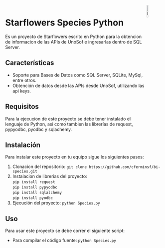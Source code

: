 <img alt="Python Logo" align="right" src="https://s3.dualstack.us-east-2.amazonaws.com/pythondotorg-assets/media/community/logos/python-logo-only.png" width="10%" />

# Starflowers Species Python

Es un proyecto de Starflowers escrito en Python para la obtencion de informacion de las APIs de UnoSof e ingresarlas dentro de SQL Server.

## Características

- Soporte para Bases de Datos como SQL Server, SQLite, MySql, entre otros.
- Obtención de datos desde las APIs desde UnoSof, utilizando las api keys.

## Requisitos

Para la ejecucion de este proyecto se debe tener instalado el lenguaje de Python, asi como tambien las librerías de request, pypyodbc, pyodbc y sqlachemy.

## Instalación

Para instalar este proyecto en tu equipo sigue los siguientes pasos:

1. Clonacion del repositorio: `git clone https://github.com/cferminsf/bi-species.git`
2. Instalacion de librerias del proyecto: <br> 
    `pip install request` <br>
    `pip install pypyodbc` <br>
    `pip install sqlalchemy` <br>
    `pip install pyodbc`
3. Ejecución del proyecto: `python Species.py`

## Uso

Para usar este proyecto se debe correr el siguiente script:

- Para compilar el código fuente: `python Species.py`
